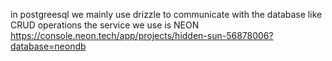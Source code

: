in postgreesql we mainly use drizzle to communicate with the database like CRUD operations
the service we use is NEON    https://console.neon.tech/app/projects/hidden-sun-56878006?database=neondb

